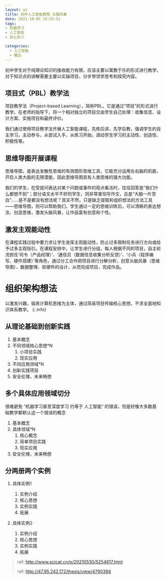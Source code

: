 ```yaml
---
layout: ai
title: 初中人工智能教程 头脑风暴
date: 2021-10-05 15:55:51
tags:
- 机器学习
- 人工智能
- 杂七杂八

categories:
  - 人工智能
  - 概论
---
```

初中学生对于纯理论知识的接收能力有限，应该主要以寓教于乐的形式进行教学，对于知识点的讲解需要主要以实操项目，分步带领学思考和探究内容。

## 项目式（PBL）教学法

项目教学法（Project-based Learning），简称PBL，它是通过“项目”的形式进行教学。在老师的指导下，将一个相对独立的项目交由学生自己处理：收集信息、设计方案、实施项目和最终评价。

我们通过使用项目教学法开展人工智能课程，先练后讲，先学后教，强调学生的自主学习，主动参与，从尝试入手，从练习开始，调动学生学习的主动性、创造性、积极性等。

## 思维导图开展课程

思维导图，是表达发散性思维的有效图形思维工具，它能充分运用左右脑的机能，开启人类大脑的无限潜能，因此思维导图具有人类思维的强大功能。

我们的学生，在受提问表达对某个问题或事件的观点看法时，往往回答是“我们什么都想不到”；部分语文水平不好的学生，则非常害怕写作文，总是“大脑一片空白”……是不是都没有想法呢？其实不然，只是缺乏提取和组织想法的方法工具——思维导图，则可以帮助我们。学生通过一定的思维训练后，可以清晰的表达想法、创造思维，激发头脑风暴，让作品富有创意和个性。

## 激发主观能动性

在课程实践过程中要力求让学生发挥主观能动性，防止过多限制任务进行方向或给予过多主观指引。在课程安排中，让学生进行分组，每人根据不同的项目，自主轮流担任‘司令（产品经理）’、‘通信员（数据信息收集分析反馈）’、‘小兵（程序编写、硬件搭建）’等角色，通过分工合作把项目进行分解分析，创意头脑风暴（思维导图）、数据整理、软硬件的设计，从而完成项目，完成作品。

# 组织架构想法

以激发兴趣，锻炼计算机思维为主体，通过简易项目传输核心思想，不求全面地知识体系教学。
{:.info}

## 从理论基础到创新实践

1. 基本概念
2. 不同领域核心思想*N
   1. 小项目实践
   2. 现实应用
3. 不同应用领域*N
4. 创新实践项目
5. 安全伦理，未来畅想

## 多个具体应用领域切分

很难避免 “机器学习甚至深度学习 约等于 人工智能” 的错误，但是好像大多数基础教学都默认这一个错误的概念

1. 基本概念
2. 具体领域*N
   1. 核心概念
   2. 简单项目实践
   3. 现实应用
3. 安全伦理，未来畅想

## 分两册两个实例

1. 具体实例1

   1. 实例介绍
   2. 核心思想
   3. 实例实践
   4. 拓展
2. 具体实例2

   1. 实例介绍
   2. 核心思想
   3. 实例实践
   4. 拓展

> ref: http://www.scicat.cn/p/20210530/5254617.html
>
> ref: http://47.95.242.172/thesis/view/4790384
